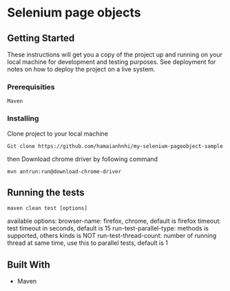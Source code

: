 # Selenium page objects


## Getting Started

These instructions will get you a copy of the project up and running on your local machine for development and testing purposes. See deployment for notes on how to deploy the project on a live system.

### Prerequisities

```
Maven

```

### Installing

Clone project to your local machine

```
Git clone https://github.com/hamaianhnhi/my-selenium-pageobject-sample
```

then Download chrome driver by following command

```
mvn antrun:run@download-chrome-driver
```

## Running the tests

```
maven clean test [options]
```
available options:
browser-name: firefox, chrome, default is firefox
timeout: test timeout in seconds, default is 15
run-test-parallel-type: methods is supported, others kinds is NOT
run-test-thread-count: number of running thread at same time, use this to parallel tests, default is 1

## Built With

* Maven

